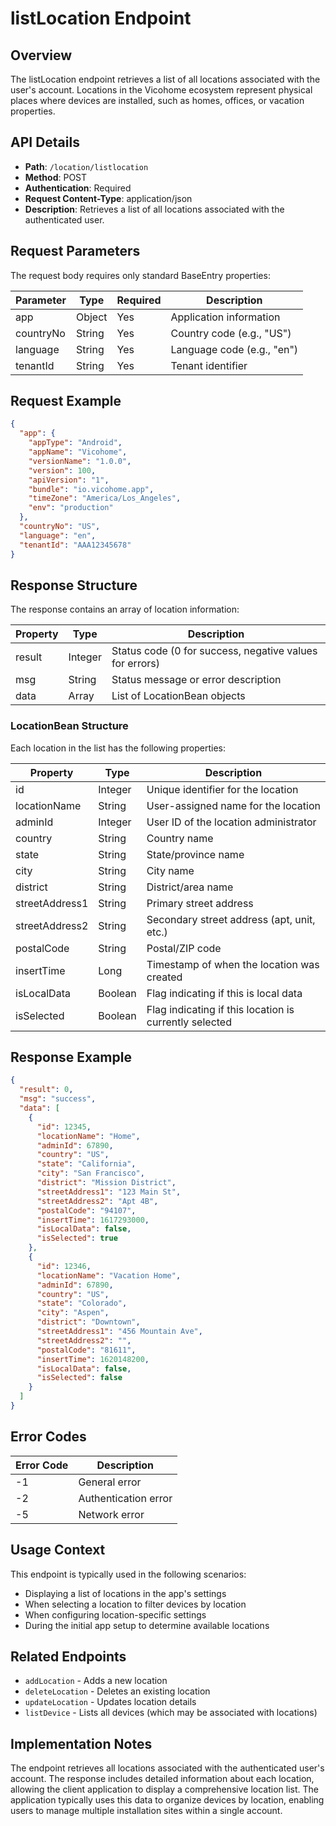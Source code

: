 # listLocation Endpoint

## Overview
The listLocation endpoint retrieves a list of all locations associated with the user's account. Locations in the Vicohome ecosystem represent physical places where devices are installed, such as homes, offices, or vacation properties.

## API Details
- **Path**: `/location/listlocation`
- **Method**: POST
- **Authentication**: Required
- **Request Content-Type**: application/json
- **Description**: Retrieves a list of all locations associated with the authenticated user.

## Request Parameters
The request body requires only standard BaseEntry properties:

| Parameter | Type | Required | Description |
|-----------|------|----------|-------------|
| app | Object | Yes | Application information |
| countryNo | String | Yes | Country code (e.g., "US") |
| language | String | Yes | Language code (e.g., "en") |
| tenantId | String | Yes | Tenant identifier |

## Request Example
```json
{
  "app": {
    "appType": "Android",
    "appName": "Vicohome",
    "versionName": "1.0.0",
    "version": 100,
    "apiVersion": "1",
    "bundle": "io.vicohome.app",
    "timeZone": "America/Los_Angeles",
    "env": "production"
  },
  "countryNo": "US",
  "language": "en",
  "tenantId": "AAA12345678"
}
```

## Response Structure
The response contains an array of location information:

| Property | Type | Description |
|----------|------|-------------|
| result | Integer | Status code (0 for success, negative values for errors) |
| msg | String | Status message or error description |
| data | Array | List of LocationBean objects |

### LocationBean Structure
Each location in the list has the following properties:

| Property | Type | Description |
|----------|------|-------------|
| id | Integer | Unique identifier for the location |
| locationName | String | User-assigned name for the location |
| adminId | Integer | User ID of the location administrator |
| country | String | Country name |
| state | String | State/province name |
| city | String | City name |
| district | String | District/area name |
| streetAddress1 | String | Primary street address |
| streetAddress2 | String | Secondary street address (apt, unit, etc.) |
| postalCode | String | Postal/ZIP code |
| insertTime | Long | Timestamp of when the location was created |
| isLocalData | Boolean | Flag indicating if this is local data |
| isSelected | Boolean | Flag indicating if this location is currently selected |

## Response Example
```json
{
  "result": 0,
  "msg": "success",
  "data": [
    {
      "id": 12345,
      "locationName": "Home",
      "adminId": 67890,
      "country": "US",
      "state": "California",
      "city": "San Francisco",
      "district": "Mission District",
      "streetAddress1": "123 Main St",
      "streetAddress2": "Apt 4B",
      "postalCode": "94107",
      "insertTime": 1617293000,
      "isLocalData": false,
      "isSelected": true
    },
    {
      "id": 12346,
      "locationName": "Vacation Home",
      "adminId": 67890,
      "country": "US",
      "state": "Colorado",
      "city": "Aspen",
      "district": "Downtown",
      "streetAddress1": "456 Mountain Ave",
      "streetAddress2": "",
      "postalCode": "81611",
      "insertTime": 1620148200,
      "isLocalData": false,
      "isSelected": false
    }
  ]
}
```

## Error Codes
| Error Code | Description |
|------------|-------------|
| -1 | General error |
| -2 | Authentication error |
| -5 | Network error |

## Usage Context
This endpoint is typically used in the following scenarios:
- Displaying a list of locations in the app's settings
- When selecting a location to filter devices by location
- When configuring location-specific settings
- During the initial app setup to determine available locations

## Related Endpoints
- `addLocation` - Adds a new location
- `deleteLocation` - Deletes an existing location
- `updateLocation` - Updates location details
- `listDevice` - Lists all devices (which may be associated with locations)

## Implementation Notes
The endpoint retrieves all locations associated with the authenticated user's account. The response includes detailed information about each location, allowing the client application to display a comprehensive location list. The application typically uses this data to organize devices by location, enabling users to manage multiple installation sites within a single account.